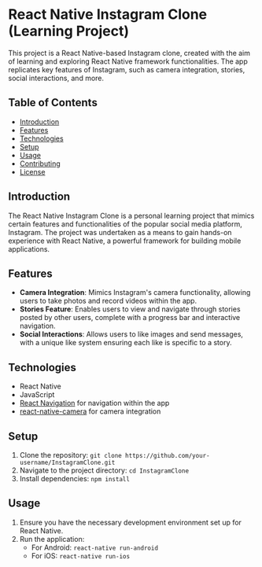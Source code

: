 # React Native Instagram Clone (Learning Project)

This project is a React Native-based Instagram clone, created with the aim of learning and exploring React Native framework functionalities. The app replicates key features of Instagram, such as camera integration, stories, social interactions, and more.

## Table of Contents

- [Introduction](#introduction)
- [Features](#features)
- [Technologies](#technologies)
- [Setup](#setup)
- [Usage](#usage)
- [Contributing](#contributing)
- [License](#license)

## Introduction

The React Native Instagram Clone is a personal learning project that mimics certain features and functionalities of the popular social media platform, Instagram. The project was undertaken as a means to gain hands-on experience with React Native, a powerful framework for building mobile applications.

## Features

- **Camera Integration**: Mimics Instagram's camera functionality, allowing users to take photos and record videos within the app.
- **Stories Feature**: Enables users to view and navigate through stories posted by other users, complete with a progress bar and interactive navigation.
- **Social Interactions**: Allows users to like images and send messages, with a unique like system ensuring each like is specific to a story.

## Technologies

- React Native
- JavaScript
- [React Navigation](https://reactnavigation.org/) for navigation within the app
- [react-native-camera](https://github.com/react-native-camera/react-native-camera) for camera integration

## Setup

1. Clone the repository: `git clone https://github.com/your-username/InstagramClone.git`
2. Navigate to the project directory: `cd InstagramClone`
3. Install dependencies: `npm install`

## Usage

1. Ensure you have the necessary development environment set up for React Native.
2. Run the application:
   - For Android: `react-native run-android`
   - For iOS: `react-native run-ios`
